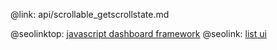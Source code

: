@link: api/scrollable_getscrollstate.md

@seolinktop: [javascript dashboard framework](https://webix.com)
@seolink: [list ui](https://webix.com/widget/list/)